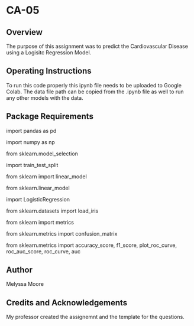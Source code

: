 # CA-05
## Overview 
The purpose of this assignment was to predict the Cardiovascular Disease using a Logisitc Regression Model. 

## Operating Instructions 
To run this code properly this ipynb file needs to be uploaded to Google Colab. The data file path can be copied from the .ipynb file as well to run any other models with the data. 

## Package Requirements
import pandas as pd

import numpy as np

from sklearn.model_selection 

import train_test_split

from sklearn import linear_model

from sklearn.linear_model

import LogisticRegression

from sklearn.datasets import load_iris

from sklearn import metrics

from sklearn.metrics import confusion_matrix

from sklearn.metrics import accuracy_score, f1_score, plot_roc_curve, roc_auc_score, roc_curve, auc

## Author
Melyssa Moore

## Credits and Acknowledgements
My professor created the assignemnt and the template for the questions. 